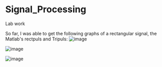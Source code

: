 # Signal_Processing
Lab work

So far, I was able to get the following graphs of a rectangular signal, the Matlab's rectpuls and Tripuls:
![image](https://user-images.githubusercontent.com/56108881/151634341-2257636c-facb-4eb2-a270-caf807e1bd2b.png)

![image](https://user-images.githubusercontent.com/56108881/151634423-4e4e3b28-95e3-4a47-a634-fa316244955c.png)

![image](https://user-images.githubusercontent.com/56108881/151634439-eeadaae8-99d7-49f3-b955-97f7344f6f19.png)
